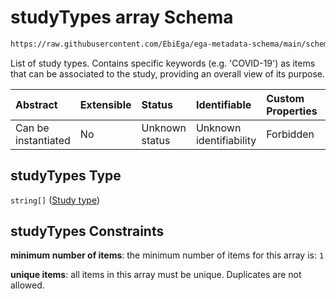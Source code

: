 # studyTypes array Schema

```txt
https://raw.githubusercontent.com/EbiEga/ega-metadata-schema/main/schemas/EGA.study.json#/properties/studyTypes
```

List of study types. Contains specific keywords (e.g. 'COVID-19') as items that can be associated to the study, providing an overall view of its purpose.

| Abstract            | Extensible | Status         | Identifiable            | Custom Properties | Additional Properties | Access Restrictions | Defined In                                                                 |
| :------------------ | :--------- | :------------- | :---------------------- | :---------------- | :-------------------- | :------------------ | :------------------------------------------------------------------------- |
| Can be instantiated | No         | Unknown status | Unknown identifiability | Forbidden         | Forbidden             | none                | [EGA.study.json\*](../../../schemas/EGA.study.json "open original schema") |

## studyTypes Type

`string[]` ([Study type](ega-19-properties-studytypes-array-study-type.md))

## studyTypes Constraints

**minimum number of items**: the minimum number of items for this array is: `1`

**unique items**: all items in this array must be unique. Duplicates are not allowed.
